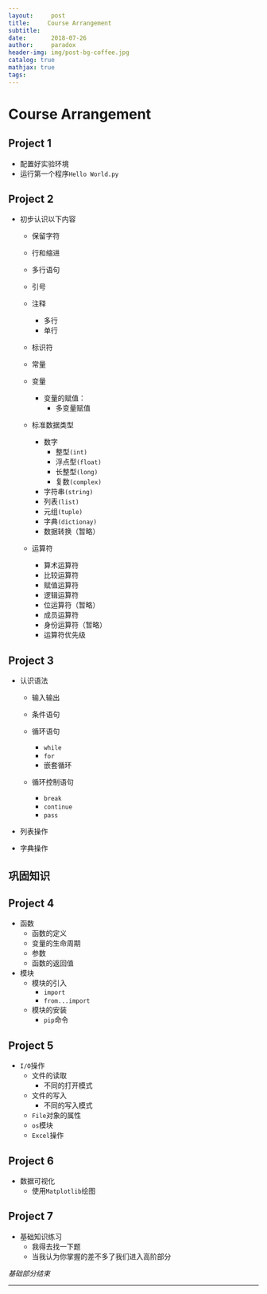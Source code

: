 ```yaml
---
layout:     post
title:     Course Arrangement
subtitle:   
date:       2018-07-26
author:     paradox
header-img: img/post-bg-coffee.jpg
catalog: true
mathjax: true
tags:	
---
```


# Course Arrangement

## Project 1

- 配置好实验环境
- 运行第一个程序`Hello World.py`

## Project 2

- 初步认识以下内容

  - 保留字符
  - 行和缩进
  - 多行语句
  - 引号
  - 注释
    - 多行
    - 单行
  - 标识符
  - 常量
  - 变量
    - 变量的赋值：
      - 多变量赋值

  - 标准数据类型
    - 数字
      - 整型`(int)`
      - 浮点型`(float)`
      - 长整型`(long)`
      - 复数`(complex)`
    - 字符串`(string)`
    - 列表`(list)`
    - 元组`(tuple)`
    - 字典`(dictionay)`
    - 数据转换（暂略）
  - 运算符
    - 算术运算符
    - 比较运算符
    - 赋值运算符
    - 逻辑运算符
    - 位运算符（暂略）
    - 成员运算符
    - 身份运算符（暂略）
    - 运算符优先级

## Project 3

- 认识语法

  - 输入输出

  - 条件语句
  - 循环语句
    - `while`
    - `for`
    - 嵌套循环
  - 循环控制语句
    - `break`
    - `continue`
    - `pass`
- 列表操作
- 字典操作

## 巩固知识

## Project 4

- 函数
  - 函数的定义
  - 变量的生命周期
  - 参数
  - 函数的返回值
- 模块
  - 模块的引入
    - `import`
    - `from...import`
  - 模块的安装
    - `pip`命令

## Project 5

- `I/O`操作
  - 文件的读取
    - 不同的打开模式
  - 文件的写入
    - 不同的写入模式
  - `File`对象的属性
  - `os`模块
  - `Excel`操作

## Project 6

- 数据可视化
  - 使用`Matplotlib`绘图

## Project 7

- 基础知识练习
  - 我得去找一下题
  - 当我认为你掌握的差不多了我们进入高阶部分

*基础部分结束*

---

